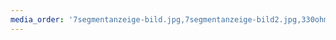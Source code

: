 ```yaml
---
media_order: '7segmentanzeige-bild.jpg,7segmentanzeige-bild2.jpg,330ohm.jpg,aktor-ansteuern.png,analogwrite.png,anweisungen-bsp.png,arduino-beschriftet.png,arduino-beschriftet.svg,arduino-ide-blink.png,arduino-lcd-klein.png,arduino-lcd.jpg,arduino-titel.jpg,arduino.jpg,Aufg-Programme-verstehen.png,bewegungsmelder-auslesen.png,bewegungsmelder-hinten.jpg,bewegungsmelder-ohne-linse.jpg,bewegungsmelder.jpg,bleistiftpoti-klein.png,bombe.mp4,break-bsp-schmal.png,break-bsp.png,cc-by-nc-sa.png,computer-problems.png,continue-bsp.png,dc-motor-klein.png,debugBsp.png,DEBUGON.png,dht-gibLuftfeuchtigkeit.png,dht-gibTemperatur.png,dht11.jpg,digitalen-sensor-auslesen.png,diode.jpg,diode2.jpg,eigene-funktion-bsp.png,eigene-funktion-demo.png,Farbauswahl-LibreOffice.png,feuchtigkeitssensor.jpg,fibonacci-sonnenblume.jpg,for-schleife-bsp.png,for-schleife-bsp.svg,for-schleife.png,funktion-lokale-variable-demo.png,gibEntfernung.png,gibLichtInProzent-Funktion.png,hoerbare-helligkeit.png,i2c-info.png,i2c-modul-beschriftet.png,i2c-modul-beschriftet.svg,i2c-modul.jpg,ide-ueberblick.png,ide.png,ir-fernbedienung-auslesen.png,ir-sensor-led-modul-gross.jpg,ir-sensor-led-modul.png,ir-sensor.jpg,istDunkel.png,istGerade.png,istPositiv.png,istPrimzahl-Block.png,joystick.jpg,jukebox2.png,l293d.jpg,lauflicht-mit-variable.png,lauflicht-ohne-variable.png,lcd-extension.PNG,lcd-im-parkhaus-v2.png,lcd-im-parkhaus.jpg,ldr-konfiguration.png,ldr-schaltsymbol.png,ldr.jpg,ldr2.jpg,led-sammlung.jpg,multimeter-gross.jpg,multimeter.jpg,neigungsschalter.jpg,neigungsschalter.png,ntc-schaltsymbol.png,ntc.jpg,openrobertalab.png,openrobertalab.svg,piezo-schaltsymbol.png,piezo-steuerung.png,piezo-summer.jpg,piezokonfiguration.png,poti-schaltsymbol.png,poti.jpg,prog-konfiguration-l293d.png,prog-motorsteuerung-l293d.png,pulsmessung-serieller-plotter.png,pulssensor.jpg,pwm-motorsteuerung.png,pwm2.png,RegressionLDR-GGB-1.png,RegressionLDR-GGB-2.png,RegressionLDR-GGB-3.png,RegressionLDR-TI-1.jpg,RegressionLDR-TI-2.jpg,RegressionLDR-TI-3.jpg,relais-klein.png,rfid-bsp.png,rfid-fehler-vgl-chararray-mit-string.png,rfid-gibAnwesenheit.png,rfid-gibID.png,rfid-konfiguration.png,rfid.jpg,rgb-led-schaltplan.png,rgb-led.jpg,schrittmotor-getriebe.jpg,schrittmotor-innen-auseinander.jpg,schrittmotor-innen.jpg,schrittmotor-steuerung.png,schrittmotor.jpg,sensor-auslesen.png,sensoren-und-aktoren.png,serialprint.png,servo-steuerung.png,servo.png,spannung-an-transistor-messen.png,SPI-three-slaves.png,steckbrett-mit-power-module-klein.png,steckbrett-mit-power-module.jpg,stoppuhr.png,stoppuhr2.png,taster.jpg,tasterkonfiguration.png,textargument.png,tmp36.jpg,transistor-schaltsymbol.png,transistor.jpg,tropfensensor.jpg,uebung-parallel-schaltplan.png,uebung-reihe-schaltplan.png,usbkabel-qn.png,wahrheitswertargument1.png,wahrheitswertargument2.png,wdh10mal.png,wenn-mache-sonst.png,wenn-sonstWenn-sonst-Bsp.png,wenn-sonstWenn-sonst-Bsp2.png,Widerstaende.jpg,zaehlschleife-analysieren.png,zahlargument1.png,zahlargument2.png,zufallszahl.png,zufallszahlengenerator.png,widerstand-bsp1.png,widerstand-bsp2.png,widerstand-schema.png,widerstandsfarben-tabelle.png,hall-a3124-lua-t.jpg,j3y-pinbelegung.png,transistor-schematisch.png,led-kerze.mp4,neigungsschalter-offen.png,eva-visualisierung.png,ampel-automat-diagramm.png,pulssensor-prinzip3.png,u-t-lineare-kennlinie.png,u-t-exponentielle-kennlinie.png,logarithmischeSkalierung.png,GGB-Suite-Regression2.png,lichtschranke.png,neigungsschalter-geschlossen.png,demo-break.mp4,GGB-Suite-Regression4.png,parkplatzschranke.png,bombe.webm,pulssensor-prinzip1.png,EinfacheVerzweigung.png,Zaehlerschleife.png,fussgaengerampel.png,pulssensor-prinzip2.png,reaktionsspiel-serial-monitor.png,AlternativeVerzweigung.png,hall-ky-035.jpg,lcd-zeichen-codierung.png,Sequenz.png,pwm-info.png,bauteilsammlung.png,uri-dreieck.png,demo-continue.mp4,el-potential.png,ir-strahlen-fernbedienung.mp4,relais-aufbau-offen.png,pwm-analog-diagramm.png,inverser-piezo-effekt.png,VerschachtelteVerzweigung.png,7segmentanzeige-schema.png,GGB-Suite-Regression3.png,ultraschall-sensor-prinzip.png,variable-speicher.png,fussgesteuerteSchleife.png,tmp36-pinbelegung.png,GGB-Suite-Regression1.png,kopfgesteuerteSchleife.png,ultraschallsensor-am-auto-qn.jpg,relais-aufbau-geschlossen.png,spannung-einlesen-programmbloecke.png,funktion-mathe-beispiele.png,istGerade-ohneKommatest.png,arduino-ide-plotter-baud.png,arduino-ide-plotter-oeffnen.png,automat-led-an-aus-boolean.png,automat-led-an-aus-int.png,automat-led-an-aus-int-const.png,zustandsdiagramm-led-an-aus.png,zustandsdiagramm-schema.png,stoppuhr-digital.jpg,ssd1306-oled.jpg,ssd1306-konfiguration.png,ssd1306-zeige-text.png,ampel-automat-v2.png,ampel-automat-start.png,oled-hallowelt.png,verkaufsautomat-zustandsdiagramm.png,automat-aufzug.png,aufzug-skizze.png,zaehlschleifen-fuer-mathematik.png,hall-digital-ky-003.jpg,hall-digital-hysterese.png,hall-an-fahrrad.png,rgb-blau.png,rgb-gruen.png,rgb-lila.png,rgb-rot.png,rgb-tuerkis.png,rgb-orange.png,rgb-rot-code.png,rgb-weiss.png'
---
```


